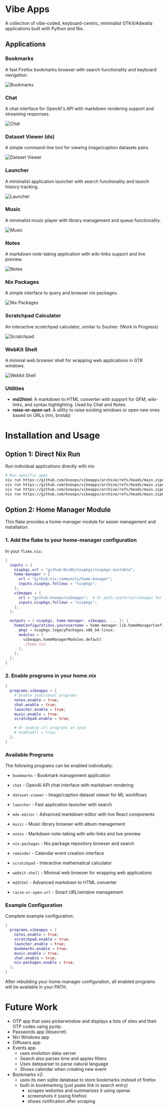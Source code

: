 # Vibe Apps

A collection of vibe-coded, keyboard-centric, minimalist GTK4/Adwaita applications built with Python and Nix.

## Applications

### Bookmarks

A fast Firefox bookmarks browser with search functionality and keyboard navigation.

![Bookmarks](bookmarks/screenshot.png)

### Chat

A chat interface for OpenAI's API with markdown rendering support and streaming responses.

![Chat](chat/screenshot.png)

### Dataset Viewer (ds)

A simple command-line tool for viewing image/caption datasets pairs.

![Dataset Viewer](dataset-viewer/screenshot.png)

### Launcher

A minimalist application launcher with search functionality and launch history tracking.

![Launcher](launcher/screenshot.png)

### Music

A minimalist music player with library management and queue functionality.

![Music](music/screenshot.png)

### Notes

A markdown note-taking application with wiki-links support and live preview.

![Notes](notes/screenshot.png)

### Nix Packages

A simple interface to query and browser nix packages.

![Nix Packages](nix-packages/screenshot.png)

### Scratchpad Calculator

An interactive scratchpad calculator, similar to Soulver. (Work in Progress)

![Scratchpad](scratchpad/screenshot.png)

### WebKit Shell

A minimal web browser shell for wrapping web applications in GTK windows.

![Webkit Shell](webkit-shell/screenshot.png)

### Utilities

- **md2html**: A markdown to HTML converter with support for GFM, wiki-links, and syntax highlighting. Used by Chat and Notes.
- **raise-or-open-url**: A utility to raise existing windows or open new ones based on URLs (niri, brotab)

# Installation and Usage

## Option 1: Direct Nix Run

Run individual applications directly with nix:

```bash
# Run specific apps
nix run https://github.com/knoopx/vibeapps/archive/refs/heads/main.zip#bookmarks
nix run https://github.com/knoopx/vibeapps/archive/refs/heads/main.zip#notes
nix run https://github.com/knoopx/vibeapps/archive/refs/heads/main.zip#launcher
nix run https://github.com/knoopx/vibeapps/archive/refs/heads/main.zip#chat
```

## Option 2: Home Manager Module

This flake provides a home-manager module for easier management and installation.

### 1. Add the flake to your home-manager configuration

In your `flake.nix`:

```nix
{
  inputs = {
    nixpkgs.url = "github:NixOS/nixpkgs/nixpkgs-unstable";
    home-manager = {
      url = "github:nix-community/home-manager";
      inputs.nixpkgs.follows = "nixpkgs";
    };
    vibeapps = {
      url = "github:knoopx/vibeapps";  # Or path:/path/to/vibeapps for local
      inputs.nixpkgs.follows = "nixpkgs";
    };
  };

  outputs = { nixpkgs, home-manager, vibeapps, ... }: {
    homeConfigurations.yourusername = home-manager.lib.homeManagerConfiguration {
      pkgs = nixpkgs.legacyPackages.x86_64-linux;
      modules = [
        vibeapps.homeManagerModules.default
        ./home.nix
      ];
    };
  };
}
```

### 2. Enable programs in your home.nix

```nix
{
  programs.vibeapps = {
    # Enable individual programs
    notes.enable = true;
    chat.enable = true;
    launcher.enable = true;
    music.enable = true;
    scratchpad.enable = true;

    # Or enable all programs at once
    # enableAll = true;
  };
}
```

### Available Programs

The following programs can be enabled individually:

- `bookmarks` - Bookmark management application
- `chat` - OpenAI API chat interface with markdown rendering
- `dataset-viewer` - Image/caption dataset viewer for ML workflows
- `launcher` - Fast application launcher with search
- `mdx-editor` - Advanced markdown editor with live React components
- `music` - Music library browser with album management
- `notes` - Markdown note-taking with wiki-links and live preview
- `nix-packages` - Nix package repository browser and search
- `reminder` - Calendar event creation interface
- `scratchpad` - Interactive mathematical calculator
- `webkit-shell` - Minimal web browser for wrapping web applications

- `md2html` - Advanced markdown to HTML converter
- `raise-or-open-url` - Smart URL/window management

### Example Configuration

Complete example configuration:

```nix
{
  programs.vibeapps = {
    notes.enable = true;
    scratchpad.enable = true;
    launcher.enable = true;
    bookmarks.enable = true;
    music.enable = true;
    chat.enable = true;
    nix-packages.enable = true;
  };
}
```

After rebuilding your home-manager configuration, all enabled programs will be available in your PATH.

# Future Work

- OTP app that uses pickerwindow and displays a lists of sites and their OTP codes using pyotp.
- Passwords app (libsecret)
- Niri Windows app
- Diffusers app
- Events app
  - uses evolution-data-server
  - Search also parses time and appies filters
  - Uses dateparser to parse natural language
  - Shows calendar when creating new event
- Bookmarks v2:
  - uses its own sqlite database to store bookmarks instead of firefox
  - built-in bookmarking (just paste link in search entry)
    - scrapes websites and summarizes it using openai
    - screenshots it (using firefox)
    - shows notification after scraping

